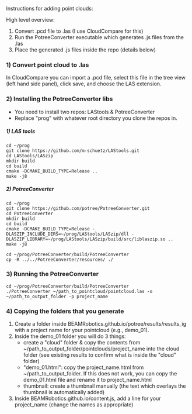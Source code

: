 Instructions for adding point clouds:

High level overview:
1) Convert .pcd file to .las (I use CloudCompare for this)
2) Run the PotreeConverter executable which generates .js files from the .las
3) Place the generated .js files inside the repo (details below)

### 1) Convert point cloud to .las
In CloudCompare you can import a .pcd file, select this file in the tree view (left hand side panel), click save, and choose the LAS extension.

### 2) Installing the PotreeConverter libs

* You need to install two repos: LAStools & PotreeConverter
* Replace "prog" with whatever root directory you clone the repos in.

##### 1) LAS tools
```
cd ~/prog
git clone https://github.com/m-schuetz/LAStools.git
cd LAStools/LASzip
mkdir build
cd build
cmake -DCMAKE_BUILD_TYPE=Release ..
make -j8
```

##### 2) PotreeConverter
```
cd ~/prog
git clone https://github.com/potree/PotreeConverter.git
cd PotreeConverter
mkdir build
cd build
cmake -DCMAKE_BUILD_TYPE=Release -DLASZIP_INCLUDE_DIRS=~/prog/LAStools/LASzip/dll -DLASZIP_LIBRARY=~/prog/LAStools/LASzip/build/src/liblaszip.so ..
make -j8
```

```
cd ~/prog/PotreeConverter/build/PotreeConverter
cp -R ../../PotreeConverter/resources/ ./
```

### 3) Running the PotreeConverter

```
cd ~/prog/PotreeConverter/build/PotreeConverter
./PotreeConverter ~/path_to_pointcloud/pointcloud.las -o ~/path_to_output_folder -p project_name
```

### 4) Copying the folders that you generate
1) Create a folder inside BEAMRobotics.github.io/potree/results/results_ig with a project name for your pointcloud (e.g., demo_01).
2) Inside the demo_01 folder you will do 3 things:
    - create a "cloud" folder & copy the contents from  ~/path_to_output_folder/pointclouds/project_name into the cloud folder (see existing results to confirm what is inside the "cloud" folder)
    - "demo_01.html": copy the project_name.html from ~/path_to_output_folder.
    If this does not work, you can copy the demo_01.html file and rename it to
    project_name.html
    - thumbnail: create a thumbnail manually (the text which overlays the thumbnail is automatically added)
3) Inside BEAMRobotics.github.io/content.js, add a line for your project_name (change the names as appropriate)
